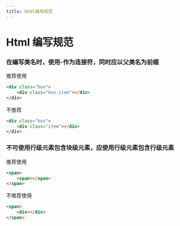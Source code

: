 ```yaml
---
title: Html编写规范
---
```


# Html 编写规范

### 在编写类名时，使用-作为连接符，同时应以父类名为前缀

推荐使用

```html
<div class="box">
	<div class="box-item"></div>
</div>
```

不推荐

```html
<div class="box">
	<div class="item"></div>
</div>
```

### 不可使用行级元素包含块级元素，应使用行级元素包含行级元素

推荐使用

```html
<span>
	<span></span>
</span>
```

不推荐使用

```html
<span>
	<div></div>
</span>
```
